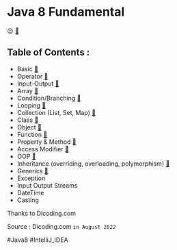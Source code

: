 # Java 8 Fundamental

:wink: [:mag_right:](https://github.com/hanihan04/FundamentalsJava8/tree/master)

## Table of Contents :
- Basic [:mag_right:](https://github.com/hanihan04/FundamentalsJava8/tree/master/src/com/dicoding/javafundamental/basic)
- Operator [:mag_right:](https://github.com/hanihan04/FundamentalsJava8/tree/master/src/com/dicoding/javafundamental/operator)
- Input-Output [:mag_right:](https://github.com/hanihan04/FundamentalsJava8/tree/master/src/com/dicoding/javafundamental/inputouput)
- Array [:mag_right:](https://github.com/hanihan04/FundamentalsJava8/tree/master/src/com/dicoding/javafundamental/array)
- Condition/Branching [:mag_right:](https://github.com/hanihan04/FundamentalsJava8/tree/master/src/com/dicoding/javafundamental/condition)
- Looping [:mag_right:](https://github.com/hanihan04/FundamentalsJava8/tree/master/src/com/dicoding/javafundamental/looping)
- Collection (List, Set, Map) [:mag_right:](https://github.com/hanihan04/FundamentalsJava8/tree/master/src/com/dicoding/javafundamental/collection)
- Class [:mag_right:](https://github.com/hanihan04/FundamentalsJava8/tree/master/src/com/dicoding/javafundamental/kelas) 
- Object [:mag_right:](https://github.com/hanihan04/FundamentalsJava8/tree/master/src/com/dicoding/javafundamental/obyek) 
- Function [:mag_right:](https://github.com/hanihan04/FundamentalsJava8/tree/master/src/com/dicoding/javafundamental/fungsi) 
- Property & Method [:mag_right:](https://github.com/hanihan04/FundamentalsJava8/tree/master/src/com/dicoding/javafundamental/propertimetode) 
- Access Modifier [:mag_right:](https://github.com/hanihan04/FundamentalsJava8/tree/master/src/com/dicoding/javafundamental/accessmodifier)
- OOP [:mag_right:](https://github.com/hanihan04/FundamentalsJava8/tree/master/src/com/dicoding/javafundamental/oop)
- Inheritance (overriding, overloading, polymorphism) [:mag_right:](https://github.com/hanihan04/FundamentalsJava8/tree/master/src/com/dicoding/javafundamental/inheritance)
- Generics [:mag_right:](https://github.com/hanihan04/FundamentalsJava8/tree/master/src/com/dicoding/javafundamental/)
- Exception
- Input Output Streams 
- DateTime 
- Casting 

Thanks to Dicoding.com

Source : Dicoding.com     `in August 2022`

#Java8 #IntelliJ_IDEA
